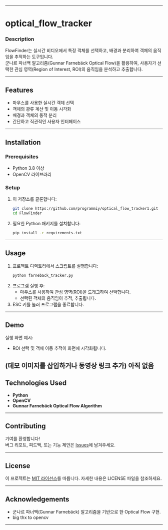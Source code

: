 
---

# **optical_flow_tracker**

### **Description**
FlowFinder는 실시간 비디오에서 특정 객체를 선택하고, 배경과 분리하여 객체의 움직임을 추적하는 도구입니다.  
군나르 파너백 알고리즘(Gunnar Farnebäck Optical Flow)을 활용하여, 사용자가 선택한 관심 영역(Region of Interest, ROI)의 움직임을 분석하고 추출합니다.

---

## **Features**
- 마우스를 사용한 실시간 객체 선택
- 객체의 광류 계산 및 이동 시각화
- 배경과 객체의 동적 분리
- 간단하고 직관적인 사용자 인터페이스

---

## **Installation**

### **Prerequisites**
- Python 3.8 이상
- OpenCV 라이브러리

### **Setup**
1. 이 저장소를 클론합니다:
   ```bash
   git clone https://github.com/programmiy/optical_flow_tracker1.git
   cd FlowFinder
   ```
2. 필요한 Python 패키지를 설치합니다:
   ```bash
   pip install -r requirements.txt
   ```

---

## **Usage**
1. 프로젝트 디렉토리에서 스크립트를 실행합니다:
   ```bash
   python farneback_tracker.py
   ```
2. 프로그램 실행 후:
   - 마우스를 사용하여 관심 영역(ROI)을 드래그하여 선택합니다.
   - 선택된 객체의 움직임이 추적, 추출됩니다.
3. ESC 키를 눌러 프로그램을 종료합니다.

---

## **Demo**
실행 화면 예시:
- ROI 선택 및 객체 이동 추적이 화면에 시각화됩니다.
  
(데모 이미지를 삽입하거나 동영상 링크 추가)
아직 없음
---

## **Technologies Used**
- **Python**
- **OpenCV**
- **Gunnar Farnebäck Optical Flow Algorithm**

---

## **Contributing**
기여를 환영합니다!  
버그 리포트, 피드백, 또는 기능 제안은 [Issues](https://github.com/programmiy/optical_flow_tracker1/issues)에 남겨주세요.

---

## **License**
이 프로젝트는 [MIT 라이선스](LICENSE)를 따릅니다. 자세한 내용은 LICENSE 파일을 참조하세요.

---

## **Acknowledgements**
- 군나르 파너백(Gunnar Farnebäck) 알고리즘을 기반으로 한 Optical Flow 구현.
- big thx to opencv

---


